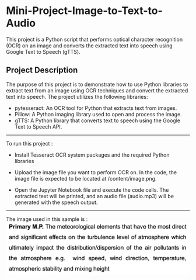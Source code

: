 # Mini-Project-Image-to-Text-to-Audio

This project is a Python script that performs optical character recognition (OCR) on an image and converts the extracted text into speech using Google Text to Speech (gTTS).

## Project Description

The purpose of this project is to demonstrate how to use Python libraries to extract text from an image using OCR techniques and convert the extracted text into speech. The project utilizes the following libraries:

- pytesseract: An OCR tool for Python that extracts text from images.
- Pillow: A Python imaging library used to open and process the image.
- gTTS: A Python library that converts text to speech using the Google Text to Speech API.

---

To run this project :

- Install Tesseract OCR system packages and the required Python libraries

- Upload the image file you want to perform OCR on. In the code, the image file is expected to be located at /content/image.png.

- Open the Jupyter Notebook file and execute the code cells. The extracted text will be printed, and an audio file (audio.mp3) will be generated with the speech output.

---

The image used in this sample is :
![Alt Text](image.png)

